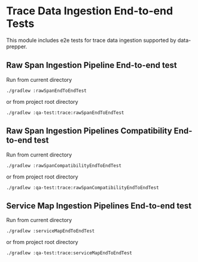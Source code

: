 # Trace Data Ingestion End-to-end Tests

This module includes e2e tests for trace data ingestion supported by data-prepper.

## Raw Span Ingestion Pipeline End-to-end test

Run from current directory
```
./gradlew :rawSpanEndToEndTest
```
or from project root directory
```
./gradlew :qa-test:trace:rawSpanEndToEndTest
```

## Raw Span Ingestion Pipelines Compatibility End-to-end test

Run from current directory
```
./gradlew :rawSpanCompatibilityEndToEndTest
```
or from project root directory
```
./gradlew :qa-test:trace:rawSpanCompatibilityEndToEndTest
```

## Service Map Ingestion Pipelines End-to-end test

Run from current directory
```
./gradlew :serviceMapEndToEndTest
```
or from project root directory
```
./gradlew :qa-test:trace:serviceMapEndToEndTest
```
